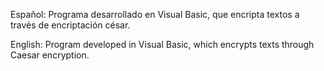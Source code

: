 Español: Programa desarrollado en Visual Basic, que encripta textos a través de encriptación césar.

English: Program developed in  Visual Basic, which encrypts texts through Caesar encryption.
